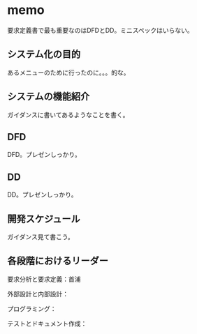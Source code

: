 # memo

要求定義書で最も重要なのはDFDとDD。ミニスペックはいらない。

## システム化の目的

あるメニューのために行ったのに。。。的な。

## システムの機能紹介

ガイダンスに書いてあるようなことを書く。

## DFD

DFD。プレゼンしっかり。

## DD

DD。プレゼンしっかり。

## 開発スケジュール

ガイダンス見て書こう。

## 各段階におけるリーダー

要求分析と要求定義：首浦

外部設計と内部設計：

プログラミング：

テストとドキュメント作成：
